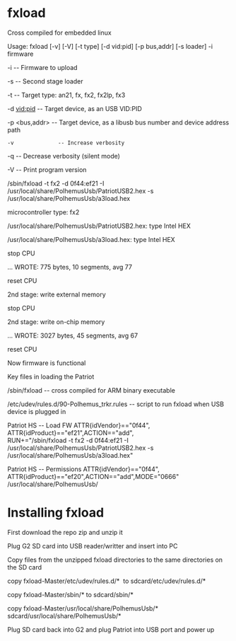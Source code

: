 # fxload

Cross compiled for embedded linux

Usage: fxload [-v] [-V] [-t type] [-d vid:pid] [-p bus,addr] [-s loader] -i firmware

  -i <path>       -- Firmware to upload
  
  -s <path>       -- Second stage loader
  
  -t <type>       -- Target type: an21, fx, fx2, fx2lp, fx3
  
  -d <vid:pid>    -- Target device, as an USB VID:PID
  
  -p <bus,addr>   -- Target device, as a libusb bus number and device address path
  
    -v              -- Increase verbosity

  -q              -- Decrease verbosity (silent mode)
  
  -V              -- Print program version
  
  
  /sbin/fxload -t fx2 -d 0f44:ef21 -I /usr/local/share/PolhemusUsb/PatriotUSB2.hex -s /usr/local/share/PolhemusUsb/a3load.hex

microcontroller type: fx2

/usr/local/share/PolhemusUsb/PatriotUSB2.hex: type Intel HEX

/usr/local/share/PolhemusUsb/a3load.hex: type Intel HEX

stop CPU

... WROTE: 775 bytes, 10 segments, avg 77

reset CPU

2nd stage: write external memory

stop CPU

2nd stage: write on-chip memory

... WROTE: 3027 bytes, 45 segments, avg 67

reset CPU

Now firmware is functional

Key files in loading the Patriot 

/sbin/fxload -- cross compiled for ARM binary executable

 /etc/udev/rules.d/90-Polhemus_trkr.rules  -- script to run fxload when USB device is plugged in

 Patriot HS -- Load FW
ATTR{idVendor}=="0f44", ATTR{idProduct}=="ef21",ACTION=="add", \
RUN+="/sbin/fxload -t fx2 -d 0f44:ef21 -I /usr/local/share/PolhemusUsb/PatriotUSB2.hex -s /usr/local/share/PolhemusUsb/a3load.hex"

 Patriot HS -- Permissions
ATTR{idVendor}=="0f44", ATTR{idProduct}=="ef20",ACTION=="add",MODE="0666"
/usr/local/share/PolhemusUsb/   

# Installing fxload

First download the repo zip and unzip it

Plug G2 SD card into USB reader/writter and insert into PC

Copy files from the unzipped fxload directories to the same directories on the SD card

copy fxload-Master/etc/udev/rules.d/*  to sdcard/etc/udev/rules.d/*

copy fxload-Master/sbin/* to sdcard/sbin/*

copy fxload-Master/usr/local/share/PolhemusUsb/* sdcard/usr/local/share/PolhemusUsb/*

Plug SD card back into G2 and plug Patriot into USB port and power up
